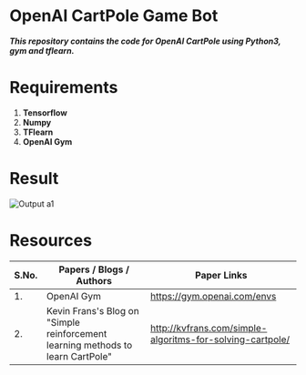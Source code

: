 # OpenAI CartPole Game Bot
***This repository contains the code for OpenAI CartPole using Python3, gym and tflearn.***

# Requirements
1. **Tensorflow**
2. **Numpy**
3. **TFlearn**
4. **OpenAI Gym**


# Result

![Output a1](TrainedGameBot.gif?raw=true "Output a1")


# Resources

| S.No.  |                       Papers / Blogs / Authors            |                        Paper Links                   |
| ------ | --------------------------------------------------------- | ---------------------------------------------------- |
|1.      |                            OpenAI Gym                     |                  https://gym.openai.com/envs         |
|2.      |    Kevin Frans's Blog on "Simple reinforcement learning methods to learn CartPole"   |http://kvfrans.com/simple-algoritms-for-solving-cartpole/ |

